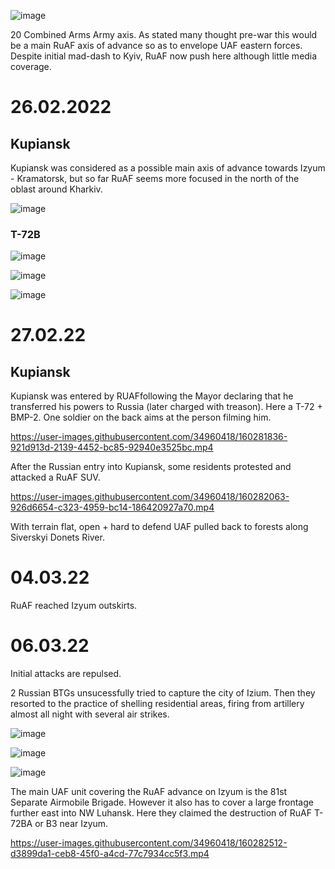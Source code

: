 ![image](https://user-images.githubusercontent.com/34960418/160281637-4883827e-cffb-4873-abef-dfe87be7b771.png)

20 Combined Arms Army axis. As stated many thought pre-war this would be a main RuAF axis of advance so as to envelope UAF eastern forces. Despite initial mad-dash to Kyiv, RuAF now push here although little media coverage.


# 26.02.2022

## Kupiansk 

Kupiansk was considered as a possible main axis of advance towards Izyum - Kramatorsk, but so far RuAF seems more focused in the north of the oblast around Kharkiv.

![image](https://user-images.githubusercontent.com/34960418/160281665-9001a03c-f92c-4028-96fd-991e2fe4c839.png)


### T-72B

![image](https://user-images.githubusercontent.com/34960418/160281732-b81eb26c-6c41-4b88-8e40-0b707646e1bc.png)

![image](https://user-images.githubusercontent.com/34960418/160281736-0b2403ca-1e83-4524-bed7-153a04d11ea0.png)

![image](https://user-images.githubusercontent.com/34960418/160281744-0243e54c-d103-45a2-b55a-17e53c961f67.png)


# 27.02.22

## Kupiansk 

Kupiansk was entered by RUAFfollowing the Mayor declaring that he transferred his powers to Russia (later charged with treason). Here a T-72 + BMP-2. One soldier on the back aims at the person filming him.

https://user-images.githubusercontent.com/34960418/160281836-921d913d-2139-4452-bc85-92940e3525bc.mp4


After the Russian entry into Kupiansk, some residents protested and attacked a RuAF SUV.

https://user-images.githubusercontent.com/34960418/160282063-926d6654-c323-4959-bc14-186420927a70.mp4


With terrain flat, open + hard to defend UAF pulled back to forests along Siverskyi Donets River.


# 04.03.22

RuAF reached Izyum outskirts.


# 06.03.22

Initial attacks are repulsed.

2 Russian BTGs unsucessfully tried to capture the city of Izium. Then they resorted to the practice of shelling residential areas, firing from artillery almost all night with several air strikes.

![image](https://user-images.githubusercontent.com/34960418/160282383-8190b923-0411-496b-8bbb-ba9f695e6658.png)

![image](https://user-images.githubusercontent.com/34960418/160282390-e3ddf500-7e90-436c-ac7b-ddfdc062bfbc.png)

![image](https://user-images.githubusercontent.com/34960418/160282393-819cd23b-cc40-42f2-b219-25cd2a0c2068.png)


The main UAF unit covering the RuAF advance on Izyum is the 81st Separate Airmobile Brigade. However it  also has to cover a large frontage further east into NW Luhansk. Here they claimed the destruction of RuAF T-72BA or B3 near Izyum.

https://user-images.githubusercontent.com/34960418/160282512-d3899da1-ceb8-45f0-a4cd-77c7934cc5f3.mp4


